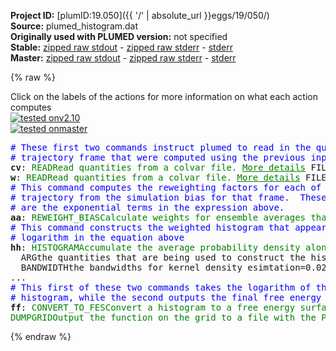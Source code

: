 **Project ID:** [plumID:19.050]({{ '/' | absolute_url }}eggs/19/050/)  
**Source:** plumed_histogram.dat  
**Originally used with PLUMED version:** not specified  
**Stable:** [zipped raw stdout](plumed_histogram.dat.plumed.stdout.txt.zip) - [zipped raw stderr](plumed_histogram.dat.plumed.stderr.txt.zip) - [stderr](plumed_histogram.dat.plumed.stderr)  
**Master:** [zipped raw stdout](plumed_histogram.dat.plumed_master.stdout.txt.zip) - [zipped raw stderr](plumed_histogram.dat.plumed_master.stderr.txt.zip) - [stderr](plumed_histogram.dat.plumed_master.stderr)  

{% raw %}
<div class="plumedpreheader">
<div class="headerInfo" id="value_details_data/plumed_histogram.dat"> Click on the labels of the actions for more information on what each action computes </div>
<div class="containerBadge">
<div class="headerBadge"><a href="plumed_histogram.dat.plumed.stderr"><img src="https://img.shields.io/badge/v2.10-passing-green.svg" alt="tested onv2.10" /></a></div>
<div class="headerBadge"><a href="plumed_histogram.dat.plumed_master.stderr"><img src="https://img.shields.io/badge/master-failed-red.svg" alt="tested onmaster" /></a></div>
</div>
</div>
<pre class="plumedlisting">
<span style="color:blue" class="comment"># These first two commands instruct plumed to read in the quantities for each</span>
<span style="color:blue" class="comment"># trajectory frame that were computed using the previous input file</span>
<b name="data/plumed_histogram.datcv" onclick='showPath("data/plumed_histogram.dat","data/plumed_histogram.datcv","data/plumed_histogram.datcv","brown")'>cv</b>: <span class="plumedtooltip" style="color:green">READ<span class="right">Read quantities from a colvar file. <a href="https://www.plumed.org/doc-master/user-doc/html/READ" style="color:green">More details</a><i></i></span></span> <span class="plumedtooltip">FILE<span class="right">the name of the file from which to read these quantities<i></i></span></span>=COLVAR-reweight <span class="plumedtooltip">VALUES<span class="right">the values to read from the file<i></i></span></span>=cont2.* <span class="plumedtooltip">IGNORE_TIME<span class="right"> ignore the time in the colvar file<i></i></span></span>
<span style="display:none;" id="data/plumed_histogram.datcv">The READ action with label <b>cv</b> calculates the following quantities:<table  align="center" frame="void" width="95%" cellpadding="5%"><tr><td width="5%"><b> Quantity </b>  </td><td><b> Description </b> </td></tr><tr><td width="5%">cv..#!custom</td><td>the names of the output components for this action depend on the actions input file see the example inputs below for details</td></tr></table></span><b name="data/plumed_histogram.datw" onclick='showPath("data/plumed_histogram.dat","data/plumed_histogram.datw","data/plumed_histogram.datw","brown")'>w</b>: <span class="plumedtooltip" style="color:green">READ<span class="right">Read quantities from a colvar file. <a href="https://www.plumed.org/doc-master/user-doc/html/READ" style="color:green">More details</a><i></i></span></span> <span class="plumedtooltip">FILE<span class="right">the name of the file from which to read these quantities<i></i></span></span>=COLVAR-reweight <span class="plumedtooltip">VALUES<span class="right">the values to read from the file<i></i></span></span>=bias <span class="plumedtooltip">IGNORE_TIME<span class="right"> ignore the time in the colvar file<i></i></span></span>
<span style="color:blue" class="comment"># This command computes the reweighting factors for each of the frames in the</span>
<span style="color:blue" class="comment"># trajectory from the simulation bias for that frame.  These reweighting factors</span>
<span style="color:blue" class="comment"># are the exponential terms in the expression above.</span>
<span style="display:none;" id="data/plumed_histogram.datw">The READ action with label <b>w</b> calculates the following quantities:<table  align="center" frame="void" width="95%" cellpadding="5%"><tr><td width="5%"><b> Quantity </b>  </td><td><b> Description </b> </td></tr><tr><td width="5%">w..#!custom</td><td>the names of the output components for this action depend on the actions input file see the example inputs below for details</td></tr></table></span><b name="data/plumed_histogram.dataa" onclick='showPath("data/plumed_histogram.dat","data/plumed_histogram.dataa","data/plumed_histogram.dataa","brown")'>aa</b>: <span class="plumedtooltip" style="color:green">REWEIGHT_BIAS<span class="right">Calculate weights for ensemble averages that negate the effect the bias has on the region of phase space explored <a href="https://www.plumed.org/doc-master/user-doc/html/REWEIGHT_BIAS" style="color:green">More details</a><i></i></span></span> <span class="plumedtooltip">ARG<span class="right"> the biases that must be taken into account when reweighting<i></i></span></span>=<b name="data/plumed_histogram.datw">w</b> <span class="plumedtooltip">TEMP<span class="right">the system temperature<i></i></span></span>=325
<span style="color:blue" class="comment"># This command constructs the weighted histogram that appears inside the</span>
<span style="color:blue" class="comment"># logarithm in the equation above</span>
<span style="display:none;" id="data/plumed_histogram.dataa">The REWEIGHT_BIAS action with label <b>aa</b> calculates the following quantities:<table  align="center" frame="void" width="95%" cellpadding="5%"><tr><td width="5%"><b> Quantity </b>  </td><td><b> Description </b> </td></tr><tr><td width="5%">aa.value</td><td>the weight to use for this frame to negate the effect the bias</td></tr></table></span><b name="data/plumed_histogram.dathh" onclick='showPath("data/plumed_histogram.dat","data/plumed_histogram.dathh","data/plumed_histogram.dathh","brown")'>hh</b>: <span class="plumedtooltip" style="color:green">HISTOGRAM<span class="right">Accumulate the average probability density along a few CVs from a trajectory. <a href="https://www.plumed.org/doc-master/user-doc/html/HISTOGRAM" style="color:green">More details</a><i></i></span></span> ...
  <span class="plumedtooltip">ARG<span class="right">the quantities that are being used to construct the histogram<i></i></span></span>=<b name="data/plumed_histogram.datcv">cv.dist1</b>  <span class="plumedtooltip">GRID_MIN<span class="right"> the lower bounds for the grid<i></i></span></span>=0  <span class="plumedtooltip">GRID_MAX<span class="right"> the upper bounds for the grid<i></i></span></span>=6.5  <span class="plumedtooltip">GRID_BIN<span class="right">the number of bins for the grid<i></i></span></span>=650
  <span class="plumedtooltip">BANDWIDTH<span class="right">the bandwidths for kernel density esimtation<i></i></span></span>=0.02  <span class="plumedtooltip">LOGWEIGHTS<span class="right">the logarithm of the quantity to use as the weights when calculating averages<i></i></span></span>=<b name="data/plumed_histogram.dataa">aa</b>
...
<span style="color:blue" class="comment"># This first of these two commands takes the logarithm of the weighted</span>
<span style="color:blue" class="comment"># histogram, while the second outputs the final free energy surface to a file.</span>
<span style="display:none;" id="data/plumed_histogram.dathh">The HISTOGRAM action with label <b>hh</b> calculates the following quantities:<table  align="center" frame="void" width="95%" cellpadding="5%"><tr><td width="5%"><b> Quantity </b>  </td><td><b> Description </b> </td></tr><tr><td width="5%">hh.value</td><td>the estimate of the histogram as a function of the argument that was obtained</td></tr></table></span><b name="data/plumed_histogram.datff" onclick='showPath("data/plumed_histogram.dat","data/plumed_histogram.datff","data/plumed_histogram.datff","brown")'>ff</b>: <span class="plumedtooltip" style="color:green">CONVERT_TO_FES<span class="right">Convert a histogram to a free energy surface. <a href="https://www.plumed.org/doc-master/user-doc/html/CONVERT_TO_FES" style="color:green">More details</a><i></i></span></span> <span class="plumedtooltip">GRID<span class="right">You should use ARG instead of this keyword which was used in older versions of PLUMED and is provided for back compatibility only<i></i></span></span>=<b name="data/plumed_histogram.dathh">hh</b> <span class="plumedtooltip">TEMP<span class="right">the temperature at which you are operating<i></i></span></span>=325
<span style="display:none;" id="data/plumed_histogram.datff">The CONVERT_TO_FES action with label <b>ff</b> calculates the following quantities:<table  align="center" frame="void" width="95%" cellpadding="5%"><tr><td width="5%"><b> Quantity </b>  </td><td><b> Description </b> </td></tr><tr><td width="5%">ff.value</td><td>the free energy surface</td></tr></table></span><span class="plumedtooltip" style="color:green">DUMPGRID<span class="right">Output the function on the grid to a file with the PLUMED grid format. <a href="https://www.plumed.org/doc-master/user-doc/html/DUMPGRID" style="color:green">More details</a><i></i></span></span> <span class="plumedtooltip">GRID<span class="right">You should use ARG instead of this keyword which was used in older versions of PLUMED and is provided for back compatibility only<i></i></span></span>=<b name="data/plumed_histogram.datff">ff</b> <span class="plumedtooltip">FILE<span class="right"> the file on which to write the grid<i></i></span></span>=FES-reweight.dat
</pre>
{% endraw %}
